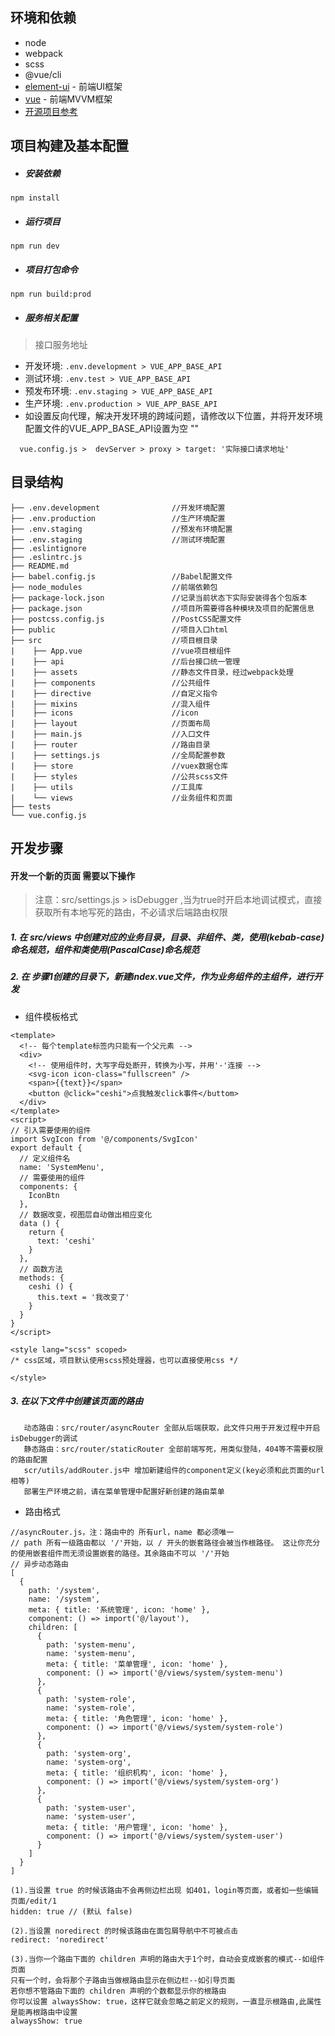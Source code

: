 环境和依赖
----
- node
- webpack
- scss
- @vue/cli
- [element-ui](https://element.eleme.cn/#/zh-CN/component/installation) - 前端UI框架
- [vue](https://cn.vuejs.org/)  - 前端MVVM框架
- [开源项目参考](https://github.com/PanJiaChen/vue-element-admin)

项目构建及基本配置
----
- ##### 安装依赖
```
npm install
```
- ##### 运行项目
```
npm run dev
```
-  ##### 项目打包命令
```
npm run build:prod
```

- ##### 服务相关配置
> 接口服务地址

- 开发环境: `.env.development > VUE_APP_BASE_API`
- 测试环境: `.env.test > VUE_APP_BASE_API`
- 预发布环境: `.env.staging > VUE_APP_BASE_API`
- 生产环境: `.env.production > VUE_APP_BASE_API`
- 如设置反向代理，解决开发环境的跨域问题，请修改以下位置，并将开发环境配置文件的VUE_APP_BASE_API设置为空 ""
```
  vue.config.js >  devServer > proxy > target: '实际接口请求地址'
```
目录结构
----

```
├── .env.development                //开发环境配置
├── .env.production                 //生产环境配置
├── .env.staging                    //预发布环境配置
├── .env.staging                    //测试环境配置
├── .eslintignore
├── .eslintrc.js
├── README.md
├── babel.config.js                 //Babel配置文件
├── node_modules                    //前端依赖包
├── package-lock.json               //记录当前状态下实际安装得各个包版本
├── package.json                    //项目所需要得各种模块及项目的配置信息
├── postcss.config.js               //PostCSS配置文件
├── public                          //项目入口html
├── src                             //项目根目录
|    ├── App.vue                    //vue项目根组件
|    ├── api                        //后台接口统一管理
|    ├── assets                     //静态文件目录，经过webpack处理
|    ├── components                 //公共组件
|    ├── directive                  //自定义指令
|    ├── mixins                     //混入组件
|    ├── icons                      //icon
|    ├── layout                     //页面布局
|    ├── main.js                    //入口文件
|    ├── router                     //路由目录
|    ├── settings.js                //全局配置参数
|    ├── store                      //vuex数据仓库
|    ├── styles                     //公共scss文件
|    ├── utils                      //工具库
|    └── views                      //业务组件和页面
├── tests
└── vue.config.js
```

开发步骤
----
#### 开发一个新的页面 需要以下操作
> 注意：src/settings.js > isDebugger ,当为true时开启本地调试模式，直接获取所有本地写死的路由，不必请求后端路由权限
##### 1. 在 src/views 中创建对应的业务目录，目录、非组件、类，使用(kebab-case)命名规范，组件和类使用(PascalCase)命名规范
##### 2. 在 步骤1创建的目录下，新建index.vue文件，作为业务组件的主组件，进行开发

- 组件模板格式
```
<template>
  <!-- 每个template标签内只能有一个父元素 -->
  <div>
    <!-- 使用组件时，大写字母处断开，转换为小写，并用'-'连接 -->
    <svg-icon icon-class="fullscreen" />
    <span>{{text}}</span>
    <button @click="ceshi">点我触发click事件</buttom>
  </div>
</template>
<script>
// 引入需要使用的组件
import SvgIcon from '@/components/SvgIcon'
export default {
  // 定义组件名
  name: 'SystemMenu',
  // 需要使用的组件
  components: {
    IconBtn
  },
  // 数据改变，视图层自动做出相应变化
  data () {
    return {
      text: 'ceshi'
    }
  },
  // 函数方法
  methods: {
    ceshi () {
      this.text = '我改变了'
    }
  }
}
</script>

<style lang="scss" scoped>
/* css区域，项目默认使用scss预处理器，也可以直接使用css */

</style>

```

##### 3. 在以下文件中创建该页面的路由
```
   动态路由：src/router/asyncRouter 全部从后端获取，此文件只用于开发过程中开启isDebugger的调试
   静态路由：src/router/staticRouter 全部前端写死，用类似登陆，404等不需要权限的路由配置
   scr/utils/addRouter.js中 增加新建组件的component定义(key必须和此页面的url相等)
   部署生产环境之前，请在菜单管理中配置好新创建的路由菜单
```

- 路由格式
```
//asyncRouter.js，注：路由中的 所有url，name 都必须唯一
// path 所有一级路由都以 '/'开始，以 / 开头的嵌套路径会被当作根路径。 这让你充分的使用嵌套组件而无须设置嵌套的路径。其余路由不可以 '/'开始
// 异步动态路由
[
  {
    path: '/system',
    name: '/system',
    meta: { title: '系统管理', icon: 'home' },
    component: () => import('@/layout'),
    children: [
      {
        path: 'system-menu',
        name: 'system-menu',
        meta: { title: '菜单管理', icon: 'home' },
        component: () => import('@/views/system/system-menu')
      },
      {
        path: 'system-role',
        name: 'system-role',
        meta: { title: '角色管理', icon: 'home' },
        component: () => import('@/views/system/system-role')
      },
      {
        path: 'system-org',
        name: 'system-org',
        meta: { title: '组织机构', icon: 'home' },
        component: () => import('@/views/system/system-org')
      },
      {
        path: 'system-user',
        name: 'system-user',
        meta: { title: '用户管理', icon: 'home' },
        component: () => import('@/views/system/system-user')
      }
    ]
  }
]

```
```
(1).当设置 true 的时候该路由不会再侧边栏出现 如401，login等页面，或者如一些编辑页面/edit/1
hidden: true // (默认 false)

(2).当设置 noredirect 的时候该路由在面包屑导航中不可被点击
redirect: 'noredirect'

(3).当你一个路由下面的 children 声明的路由大于1个时，自动会变成嵌套的模式--如组件页面
只有一个时，会将那个子路由当做根路由显示在侧边栏--如引导页面
若你想不管路由下面的 children 声明的个数都显示你的根路由
你可以设置 alwaysShow: true，这样它就会忽略之前定义的规则，一直显示根路由,此属性是能再根路由中设置
alwaysShow: true
```